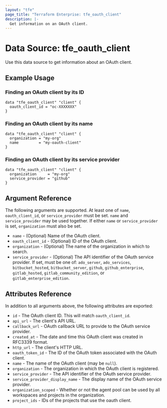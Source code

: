 ```yaml
---
layout: "tfe"
page_title: "Terraform Enterprise: tfe_oauth_client"
description: |-
  Get information on an OAuth client.
---
```


# Data Source: tfe_oauth_client

Use this data source to get information about an OAuth client.

## Example Usage

### Finding an OAuth client by its ID

```hcl
data "tfe_oauth_client" "client" {
  oauth_client_id = "oc-XXXXXXX"
}
```

### Finding an OAuth client by its name

```hcl
data "tfe_oauth_client" "client" {
  organization = "my-org"
  name         = "my-oauth-client"
}
```

### Finding an OAuth client by its service provider

```hcl
data "tfe_oauth_client" "client" {
  organization     = "my-org"
  service_provider = "github"
}
```

## Argument Reference

The following arguments are supported. At least one of `name`, `oauth_client_id`,
or `service_provider` must be set. `name` and `service_provider` may be used
together. If either `name` or `service_provider` is set, `organization` must also
be set.

* `name` - (Optional) Name of the OAuth client.
* `oauth_client_id` - (Optional) ID of the OAuth client.
* `organization` - (Optional) The name of the organization in which to search.
* `service_provider` - (Optional) The API identifier of the OAuth service provider. If set,
  must be one of: `ado_server`, `ado_services`, `bitbucket_hosted`, `bitbucket_server`,
  `github`, `github_enterprise`, `gitlab_hosted`, `gitlab_community_edition`, or
  `gitlab_enterprise_edition`.

## Attributes Reference

In addition to all arguments above, the following attributes are exported:

* `id` - The OAuth client ID. This will match `oauth_client_id`.
* `api_url` - The client's API URL.
* `callback_url` - OAuth callback URL to provide to the OAuth service provider.
* `created_at` - The date and time this OAuth client was created in RFC3339 format.
* `http_url` - The client's HTTP URL.
* `oauth_token_id` - The ID of the OAuth token associated with the OAuth client.
* `name` - The name of the OAuth client (may be `null`).
* `organization` - The organization in which the OAuth client is registered.
* `service_provider` - The API identifier of the OAuth service provider.
* `service_provider_display_name` - The display name of the OAuth service provider.
* `organization_scoped` - Whether or not the agent pool can be used by all workspaces and projects in the organization.
* `project_ids` - IDs of the projects that use the oauth client.